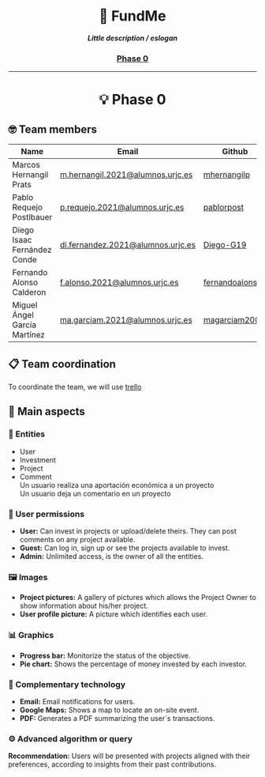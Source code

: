 <h1 align="center">
	🌱 FundMe
</h1>

<p align="center">
	<b><i>Little description / eslogan</i></b><br>
</p>

<h3 align="center">
	<a href="#phase-0">Phase 0</a>
</h3>

---

<h1 align="center" id="phase-0">
  💡 Phase 0
</h1>
<h2>
  🤓 Team members
</h2>

| Name | Email | Github |
|-----------|-----------|-----------|
| Marcos Hernangil Prats | m.hernangil.2021@alumnos.urjc.es  | [mhernangilp](https://github.com/mhernangilp)  |
| Pablo Requejo Postlbauer  | p.requejo.2021@alumnos.urjc.es  | [pablorpost](https://github.com/pablorpost)  |
| Diego Isaac Fernández Conde  | di.fernandez.2021@alumnos.urjc.es  | [Diego-G19](https://github.com/Diego-G19) |
| Fernando Alonso Calderon  | f.alonso.2021@alumnos.urjc.es  |  [fernandoalonsoo](https://github.com/fernandoalonsoo)  |
| Miguel Ángel García Martínez  | ma.garciam.2021@alumnos.urjc.es  | [magarciam2003](https://github.com/magarciam2003)  |

<h2>
  📋 Team coordination
</h2>

To coordinate the team, we will use [trello](https://trello.com/b/jgaJf9H5/fundme)

<h2>
  🎯 Main aspects
</h2>

<h3>
  👤 Entities
</h3>

- User
- Investment
- Project
- Comment<br>
Un usuario realiza una aportación económica a un proyecto<br>
Un usuario deja un comentario en un proyecto

<h3>
  🔐 User permissions
</h3>

- **User:** Can invest in projects or upload/delete theirs. They can post comments on any project available.
- **Guest:** Can log in, sign up or see the projects available to invest.
- **Admin:** Unlimited access, is the owner of all the entities.

<h3>
  🖼️ Images
</h3>

- **Project pictures:** A gallery of pictures which allows the Project Owner to show information about his/her project.
- **User profile picture:** A picture which identifies each user.

<h3>
  📊 Graphics
</h3>

- **Progress bar:** Monitorize the status of the objective.
- **Pie chart:** Shows the percentage of money invested by each investor.

<h3>
  🤖 Complementary technology
</h3>

- **Email:** Email notifications for users.
- **Google Maps:** Shows a map to locate an on-site event.
- **PDF:** Generates a PDF summarizing the user´s transactions.

<h3>
  ⚙️ Advanced algorithm or query
</h3>

**Recommendation:** Users will be presented with projects aligned with their preferences, according to insights from their past contributions.

